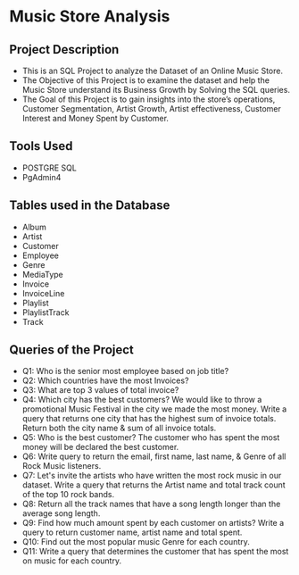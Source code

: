 # Music Store Analysis

## Project Description
* This is an SQL Project to analyze the Dataset of an Online  Music Store.
* The Objective of this Project is to examine the dataset and help the Music Store understand its Business Growth by Solving the SQL queries.
* The Goal of this Project is to gain insights into the store’s operations, Customer Segmentation, Artist Growth, Artist effectiveness, Customer Interest and  Money Spent by Customer. 

## Tools Used
* POSTGRE SQL
* PgAdmin4 

## Tables used in the Database 
* Album
* Artist
* Customer
* Employee
* Genre
* MediaType
* Invoice
* InvoiceLine
* Playlist
* PlaylistTrack
* Track

## Queries of the Project
* Q1: Who is the senior most employee based on job title? 
* Q2: Which countries have the most Invoices? 
* Q3: What are top 3 values of total invoice? 
* Q4: Which city has the best customers? We would like to throw a promotional Music Festival in the city we made the most money. 
Write a query that returns one city that has the highest sum of invoice totals. Return both the city name & sum of all invoice totals.
* Q5: Who is the best customer? The customer who has spent the most money will be declared the best customer. 
* Q6: Write query to return the email, first name, last name, & Genre of all Rock Music listeners. 
* Q7: Let's invite the artists who have written the most rock music in our dataset. Write a query that returns the Artist name and total track count of the top 10 rock bands. 
* Q8: Return all the track names that have a song length longer than the average song length.
* Q9: Find how much amount spent by each customer on artists? Write a query to return customer name, artist name and total spent.
* Q10: Find out the most popular music Genre for each country. 
* Q11: Write a query that determines the customer that has spent the most on music for each country.
